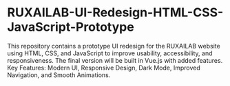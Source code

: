 # RUXAILAB-UI-Redesign-HTML-CSS-JavaScript-Prototype
This repository contains a prototype UI redesign for the RUXAILAB website using HTML, CSS, and JavaScript to improve usability, accessibility, and responsiveness. The final version will be built in Vue.js with added features. Key Features: Modern UI, Responsive Design, Dark Mode, Improved Navigation, and Smooth Animations.
